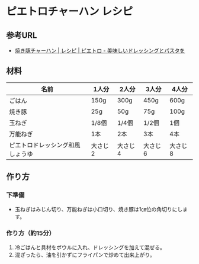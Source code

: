 # ピエトロチャーハン レシピ

## 参考URL
- [焼き豚チャーハン | レシピ | ピエトロ - 美味しいドレッシングとパスタを](https://www.pietro.co.jp/recipe/detail/388)

## 材料

|名前|1人分|2人分|3人分|4人分|
|----|----|----|----|----|
|ごはん|150g|300g|450g|600g|
|焼き豚|25g|50g|75g|100g|
|玉ねぎ|1/8個|1/4個|1/2個|1個|
|万能ねぎ|1本|2本|3本|4本|
|ピエトロドレッシング和風しょうゆ|大さじ2|大さじ4|大さじ6|大さじ8|

## 作り方

### 下準備
- 玉ねぎはみじん切り、万能ねぎは小口切り、焼き豚は1㎝位の角切りにします。

### 作り方（約15分）

1. 冷ごはんと具材をボウルに入れ、ドレッシングを加えて混ぜる。
2. 混ざったら、油を引かずにフライパンで炒めて出来上がり。
